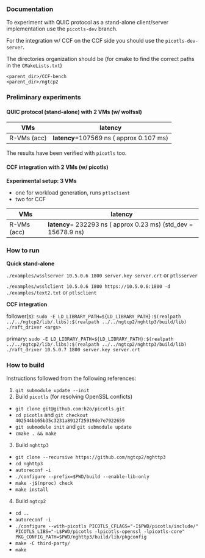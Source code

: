 ### Documentation

To experiment with QUIC protocol as a stand-alone client/server implementation use the `picotls-dev` branch.

For the integration w/ CCF on the CCF side you should use the `picotls-dev-server`.

The directories organization should be (for cmake to find the correct paths in the `CMakeLists.txt`)
```
<parent_dir>/CCF-bench
<parent_dir>/ngtcp2
```



### Preliminary experiments 

#### QUIC protocol (stand-alone) with 2 VMs (w/ wolfssl) 
| VMs   |  latency  |
|---|---|
| R-VMs (acc)  | **latency**=107569 ns ( approx 0.107 ms)|

The results have been verified with `picotls` too.

#### CCF integration with 2 VMs (w/ picotls) 

**Experimental setup: 3 VMs**
- one for workload generation, runs `ptlsclient`
- two for CCF

| VMs   |  latency  |
|---|---|
| R-VMs (acc)  | **latency**= 232293 ns ( approx  0.23 ms) (std_dev = 15678.9 ns) |

### How to run

**Quick stand-alone**

`./examples/wsslserver 10.5.0.6 1800 server.key server.crt` or `ptlsserver`

`./examples/wsslclient 10.5.0.6 1800 https://10.5.0.6:1800 -d ./examples/text2.txt` or `ptlsclient`

**CCF integration**

follower(s): `sudo -E LD_LIBRARY_PATH=${LD_LIBRARY_PATH}:$(realpath ../../ngtcp2/lib/.libs):$(realpath ../../ngtcp2/nghttp3/build/lib) ./raft_driver <args>`

primary: `sudo -E LD_LIBRARY_PATH=${LD_LIBRARY_PATH}:$(realpath ../../ngtcp2/lib/.libs):$(realpath ../../ngtcp2/nghttp3/build/lib) ./raft_driver 10.5.0.7 1800 server.key server.crt`



### How to build

Instructions followed from the following references:

1) `git submodule update --init`
2)  Build `picotls` (for resolving OpenSSL conficts)
  - `git clone git@github.com:h2o/picotls.git`
  - `cd picotls` and `git checkout 402544bb65b35c3231a8912f25919de7e7922659`
  - `git submodule init` and `git submodule update`
  - `cmake . && make`
    
3) Build `nghttp3`
  - `git clone --recursive https://github.com/ngtcp2/nghttp3`
  - `cd nghttp3`
  - `autoreconf -i`
  - `./configure --prefix=$PWD/build --enable-lib-only`
  - `make -j$(nproc) check`
  - `make install`
    
4) Build `ngtcp2`
  - `cd ..`
  - `autoreconf -i`
  - `./configure --with-picotls PICOTLS_CFLAGS="-I$PWD/picotls/include/" PICOTLS_LIBS="-L$PWD/picotls -lpicotls-openssl -lpicotls-core" PKG_CONFIG_PATH=$PWD/nghttp3/build/lib/pkgconfig`
  - `make -C third-party/`
  - `make`
